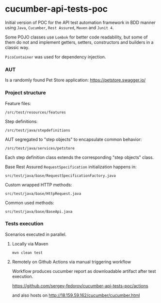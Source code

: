 # cucumber-api-tests-poc

Initial version of POC for the API test automation framework in BDD manner using `Java`, `Cucumber`, `Rest Assured`, `Maven` and `Junit 4`.

Some POJO classes use `Lombok` for better code readability, but some of them do not and implement getters, setters, constructors and builders in a classic way.

`PicoContainer` was used for dependency injection.

### AUT
Is a randomly found Pet Store application: https://petstore.swagger.io/

### Project structure

Feature files:
```
/src/test/resources/features
```

Step definitions:
```
/src/test/java/stepdefinitions
```

AUT segregated to "step objects" to encapsulate common behavior:
```
/src/test/java/services/petstore
```
Each step definition class extends the corresponding "step objects" class.



Base Rest Assured `RequestSpecification` initialization happens in:
```
src/test/java/base/RequestSpecificationFactory.java
```

Custom wrapped HTTP methods:
```
src/test/java/base/HttpRequest.java
```

Common used methods:
```
src/test/java/base/BaseApi.java
```


### Tests execution

Scenarios executed in parallel.

1. Locally via Maven
   ```
   mvn clean test
   ```
2. Remotely on Github Actions via manual triggering workflow

   Workflow produces cucumber report as downloadable artifact after test execution.

   https://github.com/sergey-fedorov/cucumber-api-tests-poc/actions

   and also hosts on http://18.159.59.162/cucumber/cucumber.html
